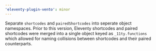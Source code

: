 ```yaml
---
'eleventy-plugin-vento': minor
---
```


Separate `shortcodes` and `pairedShortcodes` into seperate object namespaces. Prior to this version, Eleventy shortcodes and paired shortcodes were merged into a single object keyed as `_11ty.functions` which allowed for naming collisions between shortcodes and their paired counterparts.
